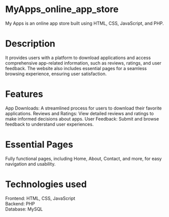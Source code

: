 # MyApps_online_app_store
My Apps is an online app store built using HTML, CSS, JavaScript, and PHP.

# Description
It provides users with a platform to download applications and access comprehensive app-related information, such as reviews, ratings, and user feedback. The website also includes essential pages for a seamless browsing experience, ensuring user satisfaction.                 

# Features
App Downloads: A streamlined process for users to download their favorite applications.
Reviews and Ratings: View detailed reviews and ratings to make informed decisions about apps. 
User Feedback: Submit and browse feedback to understand user experiences. 

# Essential Pages 
Fully functional pages, including Home, About, Contact, and more, for easy navigation and usability.       

# Technologies used                   
Frontend: HTML, CSS, JavaScript     
Backend: PHP        
Database:  MySQL 
